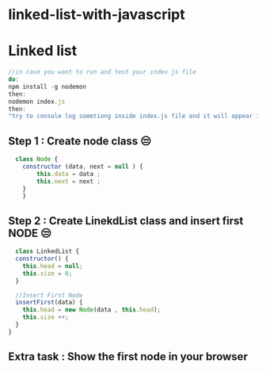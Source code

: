 # linked-list-with-javascript

# Linked list 

```js
//in case you want to run and test your index js file 
do:
npm install -g nodemon
then:
nodemon index.js
then: 
"try to console log sometiong inside index.js file and it will appear in your terminal " 

```
## Step 1 : Create node class 😒

```js
  class Node {
    constructor (data, next = null ) {
        this.data = data ; 
        this.next = next ; 
    }
    }
```
## Step 2 : Create LinekdList class and insert first NODE 😒
```js
  class LinkedList {
  constructor() {
    this.head = null;
    this.size = 0;
  }

  //Insert First Node
  insertFirst(data) {
    this.head = new Node(data , this.head);
    this.size ++;
  }
}
```
## Extra task : Show the first node  in your browser 